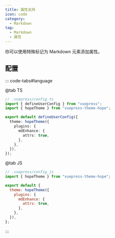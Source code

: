 ```yaml
---
title: 属性支持
icon: code
category:
  - Markdown
tag:
  - Markdown
  - 属性
---
```


你可以使用特殊标记为 Markdown 元素添加属性。

<!-- more -->

## 配置

::: code-tabs#language

@tab TS

```ts {8}
// .vuepress/config.ts
import { defineUserConfig } from "vuepress";
import { hopeTheme } from "vuepress-theme-hope";

export default defineUserConfig({
  theme: hopeTheme({
    plugins: {
      mdEnhance: {
        attrs: true,
      },
    },
  }),
});
```

@tab JS

```js {8}
// .vuepress/config.js
import { hopeTheme } from "vuepress-theme-hope";

export default {
  theme: hopeTheme({
    plugins: {
      mdEnhance: {
        attrs: true,
      },
    },
  }),
};
```

:::

<!-- @include: @md-enhance/zh/guide/attrs.md#after -->
